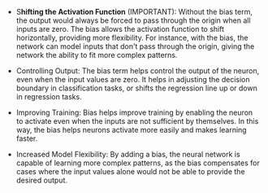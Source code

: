 - S**hifting the Activation Function** (IMPORTANT): Without the bias term, the output would always be forced to pass through the origin when all inputs are zero. The bias allows the activation function to shift horizontally, providing more flexibility. For instance, with the bias, the network can model inputs that don't pass through the origin, giving the network the ability to fit more complex patterns.

- Controlling Output: The bias term helps control the output of the neuron, even when the input values are zero. It helps in adjusting the decision boundary in classification tasks, or shifts the regression line up or down in regression tasks.

- Improving Training: Bias helps improve training by enabling the neuron to activate even when the inputs are not sufficient by themselves. In this way, the bias helps neurons activate more easily and makes learning faster.

- Increased Model Flexibility: By adding a bias, the neural network is capable of learning more complex patterns, as the bias compensates for cases where the input values alone would not be able to provide the desired output.